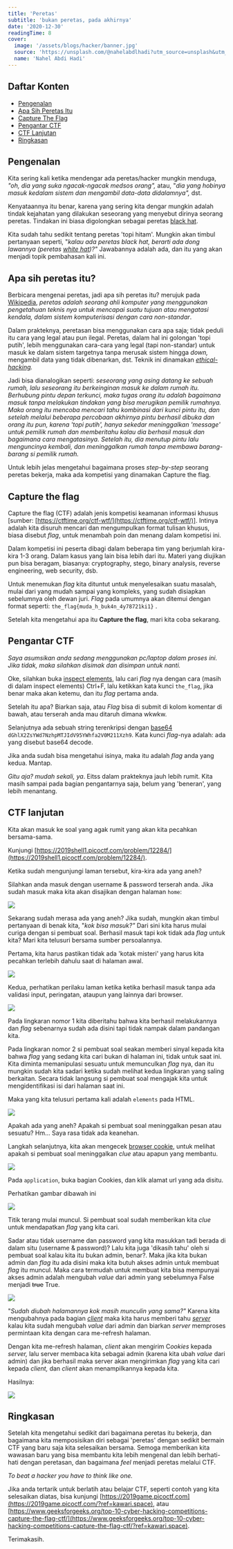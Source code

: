 ```yaml
---
title: 'Peretas'
subtitle: 'bukan peretas, pada akhirnya'
date: '2020-12-30'
readingTime: 8
cover:
  image: '/assets/blogs/hacker/banner.jpg'
  source: 'https://unsplash.com/@nahelabdlhadi?utm_source=unsplash&utm_medium=referral&utm_content=creditCopyText'
  name: 'Nahel Abdi Hadi'
---
```


## Daftar Konten

- [Pengenalan](#introduction)
- [Apa Sih Peretas Itu](#what-is-hacker)
- [Capture The Flag](#ctf)
- [Pengantar CTF](#introduction-ctf)
- [CTF Lanjutan](#advanced-ctf)
- [Ringkasan](#conclusion)

## <a name='introduction'>Pengenalan</a>

Kita sering kali ketika mendengar ada peretas/hacker mungkin menduga, _"oh, dia yang suka ngacak-ngacak medsos orang",_ atau, "_dia yang hobinya masuk kedalam sistem dan mengambil data-data didalamnya",_ dst.

<!-- the_flag{tid4k_ad4_html_y4_ng_44m4n_op9222mkl} -->

Kenyataannya itu benar, karena yang sering kita dengar mungkin adalah tindak kejahatan yang dilakukan seseorang yang menyebut dirinya seorang peretas. Tindakan ini biasa digolongkan sebagai peretas [black hat](https://www.kaspersky.com/resource-center/threats/black-hat-hacker).

Kita sudah tahu sedikit tentang peretas 'topi hitam'. Mungkin akan timbul pertanyaan seperti, "_kalau ada peretas black hat, berarti ada dong lawannya (peretas [white hat](https://techjury.net/blog/what-is-a-white-hat-hacker/))?"_ Jawabannya adalah ada, dan itu yang akan menjadi topik pembahasan kali ini.

## <a name='what-is-hacker'>Apa sih peretas itu?</a>

Berbicara mengenai peretas, jadi apa sih peretas itu? merujuk pada [Wikipedia](https://en.wikipedia.org/wiki/Hacker), _peretas adalah seorang ahli komputer yang menggunakan pengetahuan teknis nya untuk mencapai suatu tujuan atau mengatasi kendala, dalam sistem komputerisasi dengan cara non-standar_.

Dalam prakteknya, peretasan bisa menggunakan cara apa saja; tidak peduli itu cara yang legal atau pun ilegal. Peretas, dalam hal ini golongan 'topi putih', lebih menggunakan cara-cara yang legal (tapi non-standar) untuk masuk ke dalam sistem targetnya tanpa merusak sistem hingga _down,_ mengambil data yang tidak dibenarkan, dst. Teknik ini dinamakan _[ethical-hacking](https://www.secjuice.com/ethical-hacking-a-brief-overview/)._

Jadi bisa dianalogikan seperti: _seseorang yang asing datang ke sebuah rumah, lalu seseorang itu berkeinginan masuk ke dalam rumah itu. Berhubung pintu depan terkunci, maka tugas orang itu adalah bagaimana masuk tanpa melakukan tindakan yang bisa merugikan pemilik rumahnya. Maka orang itu mencoba mencari tahu kombinasi dari kunci pintu itu, dan setelah melalui beberapa percobaan akhirnya pintu berhasil dibuka dan orang itu pun, karena 'topi putih', hanya sekedar meninggalkan 'message' untuk pemilik rumah dan memberitahu kalau dia berhasil masuk dan bagaimana cara mengatasinya. Setelah itu, dia menutup pintu lalu menguncinya kembali, dan meninggalkan rumah tanpa membawa barang-barang si pemilik rumah._

Untuk lebih jelas mengetahui bagaimana proses _step-by-step_ seorang peretas bekerja, maka ada kompetisi yang dinamakan Capture the flag.

## <a name='ctf'>Capture the flag</a>

Capture the flag (CTF) adalah jenis kompetisi keamanan informasi khusus [sumber: [https://ctftime.org/ctf-wtf/](https://ctftime.org/ctf-wtf/)]. Intinya adalah kita disuruh mencari dan mengumpulkan format tulisan khusus, biasa disebut _flag_, untuk menambah poin dan menang dalam kompetisi ini.

Dalam kompetisi ini peserta dibagi dalam beberapa tim yang berjumlah kira-kira 1-3 orang. Dalam kasus yang lain bisa lebih dari itu. Materi yang diujikan pun bisa beragam, biasanya: cryptography, stego, binary analysis, reverse engineering, web security, dsb.

Untuk menemukan _flag_ kita dituntut untuk menyelesaikan suatu masalah, mulai dari yang mudah sampai yang kompleks, yang sudah disiapkan sebelumnya oleh dewan juri. _Flag_ pada umumnya akan ditemui dengan format seperti: `the_flag{muda_h_buk4n_4y78721ki1}` .

Setelah kita mengetahui apa itu **Capture the flag**, mari kita coba sekarang.

## <a name='introduction-ctf'>Pengantar CTF</a>

_Saya asumsikan anda sedang menggunakan pc/laptop dalam proses ini. Jika tidak, maka silahkan disimak dan disimpan untuk nanti._

Oke, silahkan buka [inspect elements](https://www.lifewire.com/get-inspect-element-tool-for-browser-756549), lalu cari _flag_ nya dengan cara (masih di dalam inspect elements) Ctrl+F, lalu ketikkan kata kunci `the_flag`, jika benar maka akan ketemu, dan itu _flag_ pertama anda.

Setelah itu apa? Biarkan saja, atau _Flag_ bisa di submit di kolom komentar di bawah, atau terserah anda mau ditaruh dimana wkwkw.

Selanjutnya ada sebuah string terenkripsi dengan [base64](https://en.wikipedia.org/wiki/Base64) `dGhlX2ZsYWd7NzhpMTJIdV95YWhfa2V0M211Xzh9`. Kata kunci _flag_-nya adalah: ada yang disebut base64 decode.

Jika anda sudah bisa mengetahui isinya, maka itu adalah _flag_ anda yang kedua. Mantap.

_Gitu aja? mudah sekali, ya_. Eitss dalam prakteknya jauh lebih rumit. Kita masih sampai pada bagian pengantarnya saja, belum yang 'beneran', yang lebih menantang.

## <a name='advanced-ctf'>CTF lanjutan</a>

Kita akan masuk ke soal yang agak rumit yang akan kita pecahkan bersama-sama.

Kunjungi [https://2019shell1.picoctf.com/problem/12284/](https://2019shell1.picoctf.com/problem/12284/).

Ketika sudah mengunjungi laman tersebut, kira-kira ada yang aneh?

Silahkan anda masuk dengan username & password terserah anda. Jika sudah masuk maka kita akan disajikan dengan halaman `home`:

<img src='/assets/blogs/hacker/advanced-home.png'/>

Sekarang sudah merasa ada yang aneh? Jika sudah, mungkin akan timbul pertanyaan di benak kita, "_kok bisa masuk?"_ Dari sini kita harus mulai curiga dengan si pembuat soal. Berhasil masuk tapi kok tidak ada _flag_ untuk kita? Mari kita telusuri bersama sumber persoalannya.

Pertama, kita harus pastikan tidak ada 'kotak misteri' yang harus kita pecahkan terlebih dahulu saat di halaman awal.

<img src='/assets/blogs/hacker/checked-login.png'/>

Kedua, perhatikan perilaku laman ketika ketika berhasil masuk tanpa ada validasi input, peringatan, ataupun yang lainnya dari browser.

<img src='/assets/blogs/hacker/two-circles.png'/>

Pada lingkaran nomor 1 kita diberitahu bahwa kita berhasil melakukannya dan _flag_ sebenarnya sudah ada disini tapi tidak nampak dalam pandangan kita.

Pada lingkaran nomor 2 si pembuat soal seakan memberi sinyal kepada kita bahwa _flag_ yang sedang kita cari bukan di halaman ini, tidak untuk saat ini. Kita diminta memanipulasi sesuatu untuk memunculkan _flag_ nya, dan itu mungkin sudah kita sadari ketika sudah melihat kedua lingkaran yang saling berkaitan. Secara tidak langsung si pembuat soal mengajak kita untuk mengidentifikasi isi dari halaman saat ini.

Maka yang kita telusuri pertama kali adalah `elements` pada HTML.

<img src='/assets/blogs/hacker/elements.png'/>

Apakah ada yang aneh? Apakah si pembuat soal meninggalkan pesan atau sesuatu? Hm... Saya rasa tidak ada keanehan.

Langkah selanjutnya, kita akan mengecek [browser cookie](https://developer.mozilla.org/en-US/docs/Web/HTTP/Cookies), untuk melihat apakah si pembuat soal meninggalkan _clue_ atau apapun yang membantu.

<img src='/assets/blogs/hacker/application.png'/>

Pada `application`, buka bagian Cookies, dan klik alamat url yang ada disitu.

Perhatikan gambar dibawah ini

<img src='/assets/blogs/hacker/cookie-url.png'/>

Titik terang mulai muncul. Si pembuat soal sudah memberikan kita _clue_ untuk mendapatkan _flag_ yang kita cari.

Sadar atau tidak username dan password yang kita masukkan tadi berada di dalam situ (username & password)? Lalu kita juga 'dikasih tahu' oleh si pembuat soal kalau kita itu bukan admin, benar?. Maka jika kita bukan admin dan _flag_ itu ada disini maka kita butuh akses admin untuk membuat _flag_ itu muncul. Maka cara termudah untuk membuat kita bisa mempunyai akses admin adalah mengubah _value_ dari admin yang sebelumnya False menjadi ~~true~~ True.

<img src='/assets/blogs/hacker/admin-true.png'/>

"_Sudah diubah halamannya kok masih munculin yang sama?"_ Karena kita mengubahnya pada bagian _[client](https://developer.mozilla.org/en-US/docs/Learn/JavaScript/Client-side_web_APIs)_ maka kita harus memberi tahu _[server](https://developer.mozilla.org/en-US/docs/Learn/Server-side/First_steps/Introduction#What_is_server-side_website_programming)_ kalau kita sudah mengubah _value_ dari admin dan biarkan _server_ memproses permintaan kita dengan cara me-refresh halaman.

Dengan kita me-refresh halaman, _client_ akan mengirim C*ookies* kepada _server,_ lalu server membaca kita sebagai admin (karena kita ubah _value_ dari admin) dan jika berhasil maka server akan mengirimkan _flag_ yang kita cari kepada _client,_ dan _client_ akan menampilkannya kepada kita.

Hasilnya:

<img src='/assets/blogs/hacker/picoctf.png'/>

## <a name='conclusion'>Ringkasan</a>

Setelah kita mengetahui sedikit dari bagaimana peretas itu bekerja, dan bagaimana kita memposisikan diri sebagai 'peretas' dengan sedikit bermain CTF yang baru saja kita selesaikan bersama. Semoga memberikan kita wawasan baru yang bisa membantu kita lebih mengenal dan lebih berhati-hati dengan peretasan, dan bagaimana _feel_ menjadi peretas melalui CTF.

_To beat a hacker you have to think like one._

Jika anda tertarik untuk berlatih atau belajar CTF, seperti contoh yang kita selesaikan diatas, bisa kunjungi [https://2019game.picoctf.com](https://2019game.picoctf.com/?ref=kawari.space), atau [https://www.geeksforgeeks.org/top-10-cyber-hacking-competitions-capture-the-flag-ctf/](https://www.geeksforgeeks.org/top-10-cyber-hacking-competitions-capture-the-flag-ctf/?ref=kawari.space).

Terimakasih.
